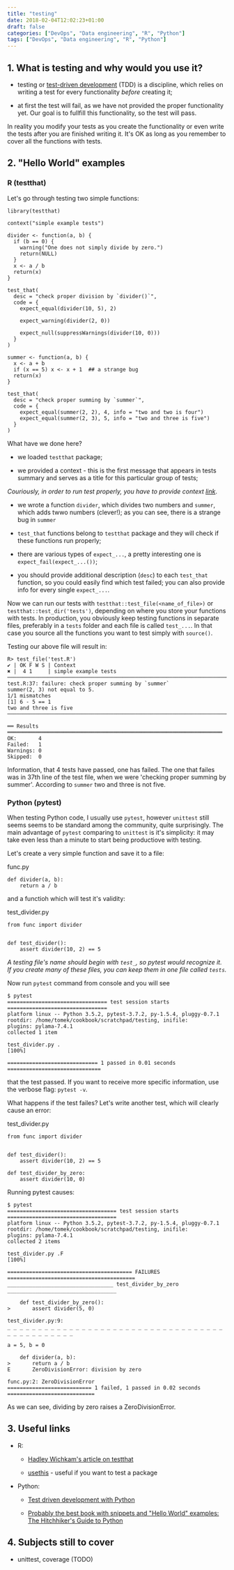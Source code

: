 ```yaml
---
title: "testing"
date: 2018-02-04T12:02:23+01:00
draft: false
categories: ["DevOps", "Data engineering", "R", "Python"]
tags: ["DevOps", "Data engineering", "R", "Python"]
---
```


## 1. What is testing and why would you use it? 

* testing or [test-driven development](https://en.wikipedia.org/wiki/Test-driven_development) (TDD) is a discipline, which relies on writing a test for every functionality *before* creating it;

* at first the test will fail, as we have not provided the proper functionality yet. Our goal is to fullfill this functionality, so the test will pass.

In reality you modify your tests as you create the functionality or even write the tests after you are finished writing it. It's OK as long as you remember to cover all the functions with tests.

## 2. "Hello World" examples 

### R (testthat) 

Let's go through testing two simple functions:

```
library(testthat)

context("simple example tests")

divider <- function(a, b) {
  if (b == 0) {
    warning("One does not simply divide by zero.")
    return(NULL)
  }
  x <- a / b
  return(x)
}

test_that(
  desc = "check proper division by `divider()`",
  code = {
    expect_equal(divider(10, 5), 2)

    expect_warning(divider(2, 0))

    expect_null(suppressWarnings(divider(10, 0)))
  }
)

summer <- function(a, b) {
  x <- a + b
  if (x == 5) x <- x + 1  ## a strange bug
  return(x)
}

test_that(
  desc = "check proper summing by `summer`",
  code = {
    expect_equal(summer(2, 2), 4, info = "two and two is four")
    expect_equal(summer(2, 3), 5, info = "two and three is five")
  }
)
```

What have we done here?

* we loaded `testthat` package;

* we provided a context - this is the first message that appears in tests summary and serves as a title for this particular group of tests;

*Couriously, in order to run test properly, you *have to* provide context [link](https://stackoverflow.com/questions/50083521/error-in-xmethod-attempt-to-apply-non-function-in-testthat-test-when)*.

* we wrote a function `divider`, which divides two numbers and `summer`, which adds twwo numbers (clever!); as you can see, there is a strange bug in `summer`

* `test_that` functions belong to `testthat` package and they will check if these functions run properly;

* there are various types of `expect_...`, a pretty interesting one is `expect_fail(expect_...())`;

* you should provide additional description (`desc`) to each `test_that` function, so you could easily find which test failed; you can also provide info for every single `expect_...`.


Now we can run our tests with `testthat::test_file(<name_of_file>)` or `testthat::test_dir('tests')`, depending on where you store your functions with tests. In production, you obviously keep testing functions in separate files, preferably in a `tests` folder and each file is called `test_...`.  In that case you source all the functions you want to test simply with `source()`.



Testing our above file will result in:

```
R> test_file('test.R')                                                          
✔ | OK F W S | Context
✖ |  4 1     | simple example tests
────────────────────────────────────────────────────────────────────────────────
test.R:37: failure: check proper summing by `summer`
summer(2, 3) not equal to 5.
1/1 mismatches
[1] 6 - 5 == 1
two and three is five
────────────────────────────────────────────────────────────────────────────────

══ Results ═════════════════════════════════════════════════════════════════════
OK:       4
Failed:   1
Warnings: 0
Skipped:  0
```

Information, that 4 tests have passed, one has failed. The one that failes was in 37th line of the test file, when we were 'checking proper summing by summer'. According to `summer` two and three is not five.

### Python (pytest) 

When testing Python code, I usually use `pytest`, however `unittest` still seems seems to be standard among the community, quite surprisingly. The main advantage of `pytest` comparing to `unittest` is it's simplicity: it may take even less than a minute to start being productiove with testing. 

Let's create a very simple function and save it to a file:

func.py
```
def divider(a, b):
    return a / b
```

and a functioh which will test it's validity:

test_divider.py
```
from func import divider


def test_divider():
    assert divider(10, 2) == 5
```

*A testing file's name should begin with `test_`, so pytest would recognize it. If you create many of these files, you can keep them in one file called `tests`.*

Now run `pytest` command from console and you will see
```
$ pytest
================================ test session starts ================================
platform linux -- Python 3.5.2, pytest-3.7.2, py-1.5.4, pluggy-0.7.1
rootdir: /home/tomek/cookbook/scratchpad/testing, inifile:
plugins: pylama-7.4.1
collected 1 item                                                                    

test_divider.py .                                                             [100%]

============================= 1 passed in 0.01 seconds ==============================
```

that the test passed. If you want to receive more specific information, use the verbose flag: `pytest -v`.

What happens if the test failes? Let's write another test, which will clearly cause an error:

test_divider.py
```
from func import divider


def test_divider():
    assert divider(10, 2) == 5

def test_divider_by_zero:
    assert divider(10, 0)
```

Running pytest causes:
```
$ pytest
=================================== test session starts ===================================
platform linux -- Python 3.5.2, pytest-3.7.2, py-1.5.4, pluggy-0.7.1
rootdir: /home/tomek/cookbook/scratchpad/testing, inifile:
plugins: pylama-7.4.1
collected 2 items                                                                         

test_divider.py .F                                                                  [100%]

======================================== FAILURES =========================================
__________________________________ test_divider_by_zero ___________________________________

    def test_divider_by_zero():
>       assert divider(5, 0)

test_divider.py:9: 
_ _ _ _ _ _ _ _ _ _ _ _ _ _ _ _ _ _ _ _ _ _ _ _ _ _ _ _ _ _ _ _ _ _ _ _ _ _ _ _ _ _ _ _ _ _

a = 5, b = 0

    def divider(a, b):
>       return a / b
E       ZeroDivisionError: division by zero

func.py:2: ZeroDivisionError
=========================== 1 failed, 1 passed in 0.02 seconds ============================
```

As we can see, dividing by zero raises a ZeroDivisionError.


## 3. Useful links 

* R:

    * [Hadley Wichkam's article on testthat](https://journal.r-project.org/archive/2011/RJ-2011-002/RJ-2011-002.pdf)

    * [usethis](https://github.com/r-lib/usethis) - useful if you want to test a package

* Python:

    * [Test driven development with Python](https://learning.oreilly.com/library/view/test-driven-development-with/9781449365141/)

    * [Probably the best book with snippets and "Hello World" examples: The Hitchhiker's Guide to Python](https://docs.python-guide.org/writing/tests/)

## 4. Subjects still to cover 

* unittest, coverage (TODO)

